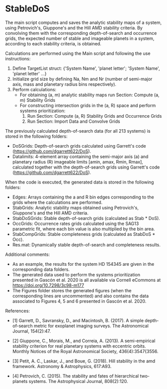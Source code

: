 # StableDoS

The main script computes and saves the analytic stability maps of a system, using Petrovich's, Giuppone's and the Hill AMD stability criteria. By convolving them with the corresponding depth-of-search and occurrence grids, the expected number of stable and imageable planets in a system, according to each stability criteria, is obtained. 

Calculations are performed using the Main script and following the use instructions: 
1. Define TargetList struct: {'System Name', 'planet letter'; 'System Name', 'planet letter' ...}
2. Initialize grid size by defining Na, Nm and Nr (number of semi-major axis, mass and planetary radius bins respectively).
3. Perform calculations:
     - For obtaining (a, m) analytic stability maps run Section: Compute (a, m) Stability Grids
     - For constructing intersection grids in the (a, R) space and perform
     systems prioritization: 
          1. Run Section: Compute (a, R) Stability Grids and Occurrence Grids
          2. Run Section: Import Data and Convolve Grids

The previously calculated depth-of-search data (for all 213 systems) is stored in the following folders:

- DoSGrids: Depth-of-search grids calculated using Garrett's code (https://github.com/dgarrett622/DoS).
- Datalimits: 4-element array containing the semi-major axis (a) and planetary radius (R) imageable limits [amin, amax, Rmin, Rmax], calculated together with the depth-of-search grids using Garrett's code (https://github.com/dgarrett622/DoS).

When the code is executed, the generated data is stored in the following folders: 

- Edges: Arrays containing the a and R bin edges corresponding to the grids where the calculations are performed.
- StabGrids: Analytic stability maps obtained using Petrovich's, Giuppone's and the Hill AMD criteria. 
- StabDoSGrids: Stable depth-of-search grids (calculated as Stab * DoS).
- OccGrids: Occurrence rates grids calculated using the SAG13 parametric fit, where each bin value is also multiplied by the bin area.
- StabCompGrids: Stable completeness grids (calculated as StabDoS * Occ).
- Res.mat: Dynamically stable depth-of-search and completeness results. 

Additional comments:
- As an example, the results for the system HD 154345 are given in the corresponding data folders.
- The generated data used to perform the systems prioritization presented in Gascón et al. 2020 is all available via Cornell eCommons at https://doi.org/10.7298/3c98-m177
- The Figures folder stores the generated figures (when the corresponding lines are uncommented) and also contains the data associated to Figures 4, 5 and 6 presented in Gascón et al. 2020. 

References: 

- [1] Garrett, D., Savransky, D., and Macintosh, B. (2017). A simple depth-of-search metric for exoplanet imaging surveys. The Astronomical Journal, 154(2):47.

- [2] Giuppone, C., Morais, M., and Correia, A. (2013). A semi-empirical stability criterion for real planetary systems with eccentric orbits. Monthly Notices of the Royal Astronomical Society, 436(4):3547{3556.

- [3] Petit, A. C., Laskar, J., and Boue, G. (2018). Hill stability in the amd framework. Astronomy & Astrophysics, 617:A93.

- [4] Petrovich, C. (2015). The stability and fates of hierarchical two-planets systems. The Astrophysical Journal, 808(2):120.
